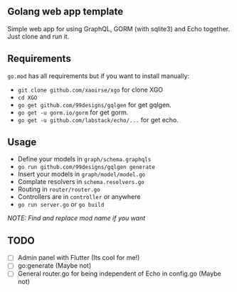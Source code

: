 ## Golang web app template

Simple web app for using GraphQL, GORM (with sqlite3) and Echo together. Just clone and run it.

## Requirements
`go.mod` has all requirements but if you want to install manually:
- `git clone github.com/xaoirse/xgo` for clone XGO
- `cd XGO`
- `go get github.com/99designs/gqlgen` for get gqlgen.<br/> 
- `go get -u gorm.io/gorm` for get gorm.<br/> 
- `go get -u github.com/labstack/echo/...` for get echo.<br/> 



## Usage
- Define your models in `graph/schema.graphqls`
- `go run github.com/99designs/gqlgen generate`
- Insert your models in `graph/model/model.go`
- Complate resolvers in `schema.resolvers.go`
- Routing in `router/router.go`
- Controllers are in `controller` or anywhere
- `go run server.go` or `go build`

*NOTE: Find and replace mod name if you want*

## TODO
- [ ] Admin panel with Flutter (Its cool for me!)
- [ ] go:generate (Maybe not)
- [ ] General router.go for being independent of Echo in config.go (Maybe not)